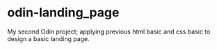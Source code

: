 # odin-landing_page
My second Odin project; applying previous html basic and css basic to design a basic landing page.
